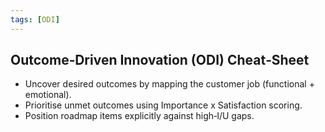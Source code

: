 ```yaml
---
tags: [ODI]
---
```


## Outcome‑Driven Innovation (ODI) Cheat‑Sheet

* Uncover desired outcomes by mapping the customer job (functional + emotional).
* Prioritise unmet outcomes using Importance x Satisfaction scoring.
* Position roadmap items explicitly against high‑I/U gaps.
